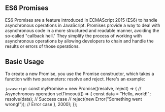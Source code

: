 ## ES6 Promises
ES6 Promises are a feature introduced in ECMAScript 2015 (ES6) to handle asynchronous operations in JavaScript. Promises provide a way to deal with asynchronous code in a more structured and readable manner, avoiding the so-called "callback hell." They simplify the process of working with asynchronous operations by allowing developers to chain and handle the results or errors of those operations.

## Basic Usage
To create a new Promise, you use the Promise constructor, which takes a function with two parameters: resolve and reject. Here's an example:

```javascript```
const myPromise = new Promise((resolve, reject) => {
  // Asynchronous operation
  setTimeout(() => {
    const data = "Hello, world!";
    resolve(data); // Success case
    // reject(new Error("Something went wrong!")); // Error case
  }, 2000);
});
```

